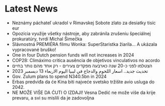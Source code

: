 # Latest News
-  Neznámy páchateľ ukradol v Rimavskej Sobote zlato za desiatky tisíc eur
-  Opozícia využije všetky nástroje, aby zabránila zrušeniu špeciálnej prokuratúry, tvrdí Michal Šimečka
-  Slávnostná PREMIÉRA filmu Wonka: SuperStaristka žiarila... A ukázala vypracované bruško!
-  One in four Dutch pension funds will not increases in 2024
-  COP28: Climáximo critica ausência de objetivos vinculativos no acordo
-  הצטלמו לפני כ-20 שנה כארבעה מפקדים צעירים - רק אחד מהם נותר בחיים
-  تحديث جديد.. اسعار اللحوم والدجاج في ليبيا اليوم الاربعاء 13 ديسمبر 2023
-  Gov. Zulum plans to spend N340.5bn in 2024
-  Erbas predviđa da će Kina biti najveće svetsko tržište avio usluga do 2042.
-  NE MOŽE VIŠE DA ĆUTI O IZDAJI! Vesna Dedić ne može više da krije prevaru, a svi su mislili da je zadovoljna
